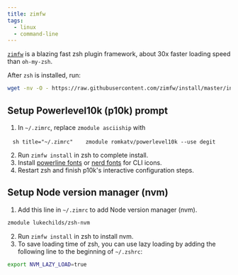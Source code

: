```yaml
---
title: zimfw
tags:
  - linux
  - command-line
---
```


[`zimfw`](https://github.com/zimfw/zimfw) is a blazing fast zsh plugin framework, about 30x faster loading speed than `oh-my-zsh`.

After `zsh` is installed, run:

```sh
wget -nv -O - https://raw.githubusercontent.com/zimfw/install/master/install.zsh | zsh
```

## Setup Powerlevel10k (p10k) prompt

1. In `~/.zimrc`, replace `zmodule asciiship` with

   ```sh title="~/.zimrc"
   zmodule romkatv/powerlevel10k --use degit
   ```

2. Run `zimfw install` in zsh to complete install.
3. Install [powerline fonts](https://github.com/romkatv/powerlevel10k#manual) or [nerd fonts](https://www.nerdfonts.com/) for CLI icons.
4. Restart zsh and finish p10k's interactive configuration steps.

## Setup Node version manager (nvm)

1. Add this line in `~/.zimrc` to add Node version manager (nvm).

```sh title="~/.zimrc"
zmodule lukechilds/zsh-nvm
```

2. Run `zimfw install` in zsh to install nvm.
3. To save loading time of zsh, you can use lazy loading by adding the following line to the beginning of `~/.zshrc`:

```sh title="~/.zshrc"
export NVM_LAZY_LOAD=true
```
